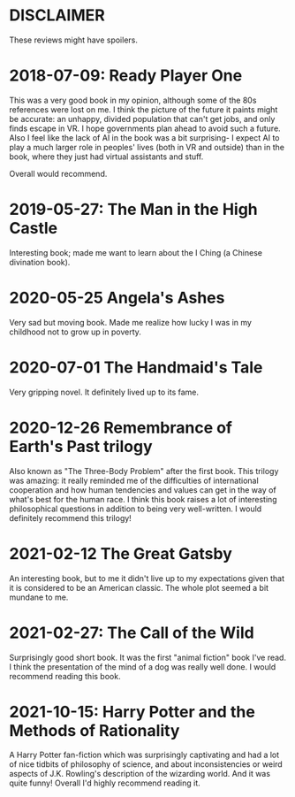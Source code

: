 # DISCLAIMER
These reviews might have spoilers.

# 2018-07-09: Ready Player One
This was a very good book in my opinion, although some of the 80s references were lost on me. I think the picture of the future it paints might be accurate: an unhappy, divided population that can't get jobs, and only finds escape in VR. I hope governments plan ahead to avoid such a future. Also I feel like the lack of AI in the book was a bit surprising- I expect AI to play a much larger role in peoples' lives (both in VR and outside) than in the book, where they just had virtual assistants and stuff.

Overall would recommend.

# 2019-05-27: The Man in the High Castle
Interesting book; made me want to learn about the I Ching (a Chinese divination book).

# 2020-05-25 Angela's Ashes

Very sad but moving book. Made me realize how lucky I was in my childhood not
to grow up in poverty.

# 2020-07-01 The Handmaid's Tale

Very gripping novel. It definitely lived up to its fame.

# 2020-12-26 Remembrance of Earth's Past trilogy

Also known as "The Three-Body Problem" after the first book. This trilogy was
amazing: it really reminded me of the difficulties of international cooperation
and how human tendencies and values can get in the way of what's best for the
human race. I think this book raises a lot of interesting philosophical
questions in addition to being very well-written. I would definitely recommend
this trilogy!

# 2021-02-12 The Great Gatsby

An interesting book, but to me it didn't live up to my expectations given that
it is considered to be an American classic. The whole plot seemed a bit mundane
to me.

# 2021-02-27: The Call of the Wild

Surprisingly good short book. It was the first "animal fiction" book I've read.
I think the presentation of the mind of a dog was really well done. I would
recommend reading this book.

# 2021-10-15: Harry Potter and the Methods of Rationality

A Harry Potter fan-fiction which was surprisingly captivating and had a lot of
nice tidbits of philosophy of science, and about inconsistencies or weird
aspects of J.K. Rowling's description of the wizarding world. And it was quite
funny! Overall I'd highly recommend reading it.
